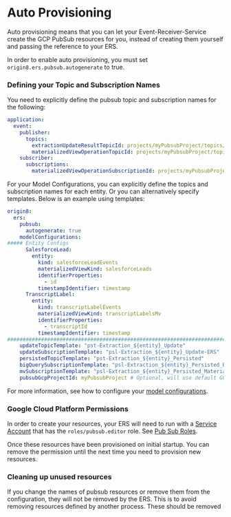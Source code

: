# Auto Provisioning

Auto provisioning means that you can let your Event-Receiver-Service create the GCP PubSub resources for you, instead of creating them yourself and passing the reference to your ERS.

In order to enable auto provisioning, you must set `origin8.ers.pubsub.autogenerate` to true.

### Defining your Topic and Subscription Names

You need to explicitly define the pubsub topic and subscription names for the following:

```yaml
application:
  event:
    publisher:
      topics:
        extractionUpdateResultTopicId: projects/myPubsubProject/topics/extractionUpdateResultTopicId
        materializedViewOperationTopicId: projects/myPubsubProject/topics/materializedViewOperationTopicId
    subscriber:
      subscriptions:
        materializedViewOperationSubscriptionId: projects/myPubsubProject/subscriptions/materializedViewOperationTopicId-subscription
```

For your Model Configurations, you can explicitly define the topics and subscription names for each entity. Or you can alternatively specify templates.
Below is an example using templates:
```yaml
origin8:
  ers:
    pubsub:
      autogenerate: true
    modelConfigurations:
##### Entity Configs
      SalesforceLead:
        entity:
          kind: salesforceLeadEvents
          materializedViewKind: salesforceLeads
          identifierProperties:
            - id
          timestampIdentifier: timestamp
      TranscriptLabel:
        entity:
          kind: transcriptLabelEvents
          materializedViewKind: transcriptLabelsMv
          identifierProperties:
            - transcriptId
          timestampIdentifier: timestamp
##################################################################################################################
    updateTopicTemplate: "pst-Extraction_${entity}_Update"
    updateSubscriptionTemplate: "psl-Extraction_${entity}_Update-ERS"
    persistedTopicTemplate: "pst-Extraction_${entity}_Persisted"
    bigQuerySubscriptionTemplate: "psl-Extraction_${entity}_Persisted_BigQuery-ERS"
    mvSubscriptionTemplate: "psl-Extraction_${entity}_Persisted_MaterializedView-ERS"
    pubsubGcpProjectId: myPubsubProject # Optional, will use default GCP project defined by the envar GOOGLE_CLOUD_PROJECT
```

For more information, see how to configure your [model configurations](/dreampipe/ers/model_configurations.md).

### Google Cloud Platform Permissions
In order to create your resources, your ERS will need to run with a [Service Account](https://cloud.google.com/iam/docs/service-account-overview) that has the `roles/pubsub.editor` role. See [Pub Sub Roles](https://cloud.google.com/iam/docs/understanding-roles#pub-sub-roles).

Once these resources have been provisioned on initial startup. You can remove the permission until the next time you need to provision new resources.

### Cleaning up unused resources

If you change the names of pubsub resources or remove them from the configuration, they will not be removed by the ERS. This is to avoid removing resources defined by another process. These should be removed 